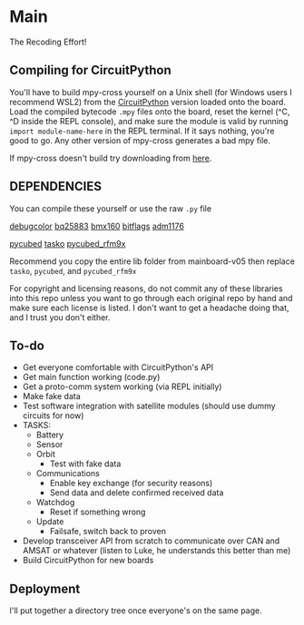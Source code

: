 # Main

The Recoding Effort!

## Compiling for CircuitPython
You'll have to build mpy-cross yourself on a Unix shell (for Windows users I recommend WSL2) from the [CircuitPython](https://github.com/adafruit/circuitpython/) version loaded onto the board. Load the compiled bytecode `.mpy` files onto the board, reset the kernel (^C, ^D inside the REPL console), and make sure the module is valid by running `import module-name-here` in the REPL terminal. If it says nothing, you're good to go.
Any other version of mpy-cross generates a bad mpy file.

If mpy-cross doesn't build try downloading from [here](https://adafruit-circuit-python.s3.amazonaws.com/index.html?prefix=bin/mpy-cross/).

## DEPENDENCIES
You can compile these yourself or use the raw `.py` file


[debugcolor](https://github.com/pycubed/software/blob/master/mainboard-v05/lib/debugcolor.py)
[bq25883](https://github.com/pycubed/software/blob/master/mainboard-v05/lib/bq25883.py)
[bmx160](https://github.com/pycubed/software/blob/master/mainboard-v05/lib/bmx160.py)
[bitflags](https://github.com/pycubed/software/blob/master/mainboard-v05/lib/bitflags.py)
[adm1176](https://github.com/pycubed/software/blob/master/mainboard-v05/lib/adm1176.py)

[pycubed](https://github.com/pycubed/library_pycubed.py)
[tasko](https://github.com/aramcon-badge/tasko)
[pycubed_rfm9x](https://github.com/pycubed/library_pycubed_rfm9x.py)

Recommend you copy the entire lib folder from mainboard-v05 then replace `tasko`, `pycubed`, and `pycubed_rfm9x`

For copyright and licensing reasons, do not commit any of these libraries into this repo unless you want to go through each original repo by hand and make sure each license is listed. I don't want to get a headache doing that, and I trust you don't either.

## To-do

- Get everyone comfortable with CircuitPython's API
- Get main function working (code.py)
- Get a proto-comm system working (via REPL initially)
- Make fake data
- Test software integration with satellite modules (should use dummy circuits for now)
- TASKS:
  - Battery
  - Sensor
  - Orbit
    - Test with fake data
  - Communications 
    - Enable key exchange (for security reasons)
    - Send data and delete confirmed received data 
  - Watchdog
    - Reset if something wrong
  - Update
    - Failsafe, switch back to proven
- Develop transceiver API from scratch to communicate over CAN and AMSAT or whatever (listen to Luke, he understands this better than me)
- Build CircuitPython for new boards

## Deployment
I'll put together a directory tree once everyone's on the same page.
